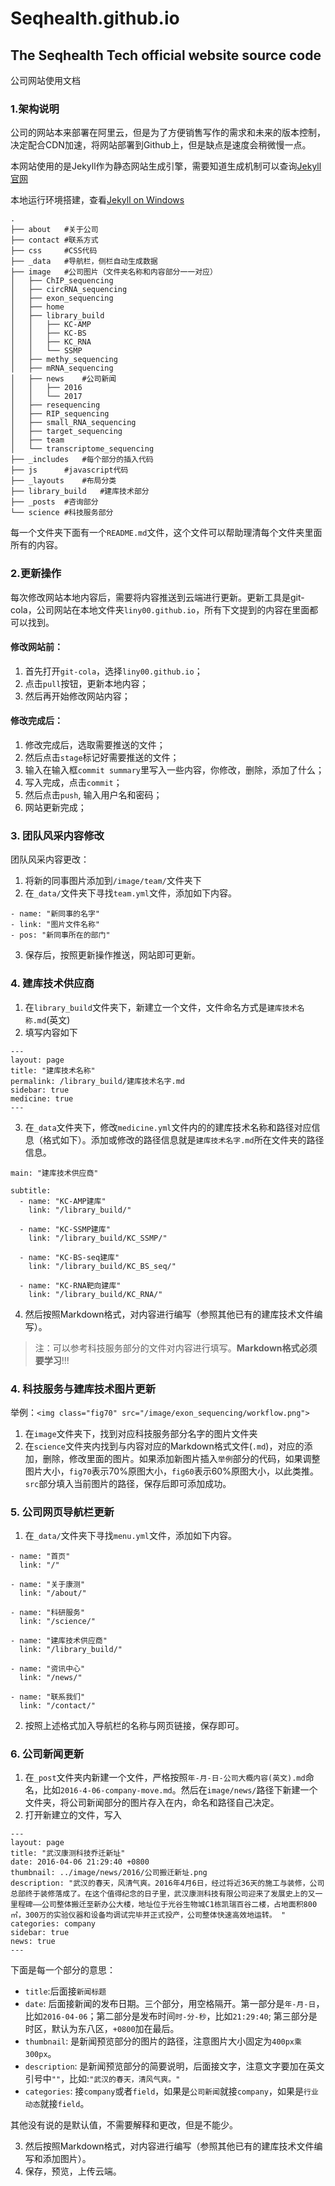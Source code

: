 # Seqhealth.github.io

## The Seqhealth Tech official website source code

公司网站使用文档

### 1.架构说明

公司的网站本来部署在阿里云，但是为了方便销售写作的需求和未来的版本控制，决定配合CDN加速，将网站部署到Github上，但是缺点是速度会稍微慢一点。

本网站使用的是Jekyll作为静态网站生成引擎，需要知道生成机制可以查询[Jekyll官网](http://jekyllrb.com)

本地运行环境搭建，查看[Jekyll on Windows](https://msdn.microsoft.com/en-us/commandline/wsl/install_guide)

```
.
├── about 	#关于公司
├── contact	#联系方式
├── css		#CSS代码
├── _data	#导航栏，侧栏自动生成数据
├── image	#公司图片（文件夹名称和内容部分一一对应）
│   ├── ChIP_sequencing
│   ├── circRNA_sequencing
│   ├── exon_sequencing
│   ├── home
│   ├── library_build
│   │   ├── KC-AMP
│   │   ├── KC-BS
│   │   ├── KC_RNA
│   │   └── SSMP
│   ├── methy_sequencing
│   ├── mRNA_sequencing
│   ├── news	#公司新闻
│   │   ├── 2016
│   │   └── 2017
│   ├── resequencing
│   ├── RIP_sequencing
│   ├── small_RNA_sequencing
│   ├── target_sequencing
│   ├── team
│   └── transcriptome_sequencing
├── _includes	#每个部分的插入代码
├── js		#javascript代码
├── _layouts	#布局分类
├── library_build	#建库技术部分
├── _posts	#咨询部分
└── science	#科技服务部分

```

每一个文件夹下面有一个`README.md`文件，这个文件可以帮助理清每个文件夹里面所有的内容。

### 2.更新操作

每次修改网站本地内容后，需要将内容推送到云端进行更新。更新工具是git-cola，公司网站在本地文件夹`liny00.github.io`，所有下文提到的内容在里面都可以找到。

#### 修改网站前：

1. 首先打开`git-cola`，选择`liny00.github.io`；
2. 点击`pull`按钮，更新本地内容；
3. 然后再开始修改网站内容；

#### 修改完成后：

1. 修改完成后，选取需要推送的文件；
2. 然后点击`stage`标记好需要推送的文件；
3. 输入在输入框`commit summary`里写入一些内容，你修改，删除，添加了什么；
4. 写入完成，点击`commit`；
5. 然后点击`push`, 输入用户名和密码；
6. 网站更新完成；

### 3. 团队风采内容修改

团队风采内容更改：
1. 将新的同事图片添加到`/image/team/`文件夹下
2. 在`_data/`文件夹下寻找`team.yml`文件，添加如下内容。

```
- name: "新同事的名字"
- link: "图片文件名称"
- pos: "新同事所在的部门"
```
3. 保存后，按照更新操作推送，网站即可更新。

### 4. 建库技术供应商

1. 在`library_build`文件夹下，新建立一个文件，文件命名方式是`建库技术名称.md`(英文)
2. 填写内容如下
```
---
layout: page
title: "建库技术名称"
permalink: /library_build/建库技术名字.md
sidebar: true
medicine: true
--- 

```
3. 在`_data`文件夹下，修改`medicine.yml`文件内的的建库技术名称和路径对应信息（格式如下）。添加或修改的路径信息就是`建库技术名字.md`所在文件夹的路径信息。

```
main: "建库技术供应商"

subtitle:
  - name: "KC-AMP建库"
    link: "/library_build/"

  - name: "KC-SSMP建库"
    link: "/library_build/KC_SSMP/"

  - name: "KC-BS-seq建库"
    link: "/library_build/KC_BS_seq/"

  - name: "KC-RNA靶向建库"
    link: "/library_build/KC_RNA/"

``` 
4. 然后按照Markdown格式，对内容进行编写（参照其他已有的建库技术文件编写）。

>注：可以参考科技服务部分的文件对内容进行填写。**Markdown格式必须要学习**!!!

### 4. 科技服务与建库技术图片更新

举例：`<img class="fig70" src="/image/exon_sequencing/workflow.png">`

1. 在`image`文件夹下，找到对应科技服务部分名字的图片文件夹
2. 在`science`文件夹内找到与内容对应的Markdown格式文件(`.md`)，对应的添加，删除，修改里面的图片。如果添加新图片插入`举例`部分的代码，如果调整图片大小，`fig70`表示70%原图大小，`fig60`表示60%原图大小，以此类推。`src`部分填入当前图片的路径，保存后即可添加成功。


### 5. 公司网页导航栏更新

1. 在`_data/`文件夹下寻找`menu.yml`文件，添加如下内容。

```
- name: "首页"
  link: "/"

- name: "关于康测"
  link: "/about/"

- name: "科研服务"
  link: "/science/"

- name: "建库技术供应商"
  link: "/library_build/"

- name: "资讯中心"
  link: "/news/"

- name: "联系我们"
  link: "/contact/"
```
2. 按照上述格式加入导航栏的名称与网页链接，保存即可。

### 6. 公司新闻更新

1. 在`_post`文件夹内新建一个文件，严格按照`年-月-日-公司大概内容(英文).md`命名，比如`2016-4-06-company-move.md`。然后在`image/news/`路径下新建一个文件夹，将公司新闻部分的图片存入在内，命名和路径自己决定。
2. 打开新建立的文件，写入

```
---
layout: page
title: "武汉康测科技乔迁新址"
date: 2016-04-06 21:29:40 +0800
thumbnail: ../image/news/2016/公司搬迁新址.png
description: "武汉的春天，风清气爽。2016年4月6日，经过将近36天的施工与装修，公司总部终于装修落成了。在这个值得纪念的日子里，武汉康测科技有限公司迎来了发展史上的又一里程碑——公司整体搬迁至新办公大楼，地址位于光谷生物城C1栋凯瑞百谷二楼，占地面积800㎡，300万的实验仪器和设备均调试完毕并正式投产，公司整体快速高效地运转。 "
categories: company
sidebar: true
news: true
---
```
下面是每一个部分的意思：

* `title`:后面接`新闻标题`
* `date`: 后面接新闻的发布日期。三个部分，用空格隔开。第一部分是`年-月-日`，比如`2016-04-06`；第二部分是发布时间`时-分-秒`，比如`21:29:40`; 第三部分是时区，默认为东八区，`+0800`加在最后。
* `thumbnail`: 是新闻预览部分的图片的路径，注意图片大小固定为`400px乘300px`。
* `description`: 是新闻预览部分的简要说明，后面接文字，注意文字要加在英文引号中`""`，比如:`"武汉的春天，清风气爽。"`
* `categories`: 接`company`或者`field`，如果是`公司新闻`就接`company`，如果是`行业动态`就接`field`。

其他没有说的是默认值，不需要解释和更改，但是不能少。

3. 然后按照Markdown格式，对内容进行编写（参照其他已有的建库技术文件编写和添加图片）。
4. 保存，预览，上传云端。

